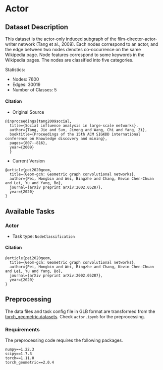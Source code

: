 # Actor

## Dataset Description
This dataset is the actor-only induced subgraph of the film-director-actor-writer network (Tang et al., 2009). Each nodes correspond to an actor, and the edge between two nodes denotes co-occurrence on the same Wikipedia page. Node features correspond to some keywords in the Wikipedia pages. The nodes are classified into five categories.


Statistics:
- Nodes: 7600
- Edges: 30019
- Number of Classes: 5

#### Citation
- Original Source
```
@inproceedings{tang2009social,
  title={Social influence analysis in large-scale networks},
  author={Tang, Jie and Sun, Jimeng and Wang, Chi and Yang, Zi},
  booktitle={Proceedings of the 15th ACM SIGKDD international conference on Knowledge discovery and mining},
  pages={807--816},
  year={2009}
  }
```
- Current Version
```
@article{pei2020geom,
  title={Geom-gcn: Geometric graph convolutional networks},
  author={Pei, Hongbin and Wei, Bingzhe and Chang, Kevin Chen-Chuan and Lei, Yu and Yang, Bo},
  journal={arXiv preprint arXiv:2002.05287},
  year={2020}
}
```

## Available Tasks

### Actor

- Task type: `NodeClassification`


#### Citation

```
@article{pei2020geom,
  title={Geom-gcn: Geometric graph convolutional networks},
  author={Pei, Hongbin and Wei, Bingzhe and Chang, Kevin Chen-Chuan and Lei, Yu and Yang, Bo},
  journal={arXiv preprint arXiv:2002.05287},
  year={2020}
}
```

## Preprocessing
The data files and task config file in GLB format are transformed from the [torch_geometric.datasets](https://pytorch-geometric.readthedocs.io/en/latest/modules/datasets.html). Check `actor.ipynb` for the preprocessing.


### Requirements

The preprocessing code requires the following packages.

```
numpy==1.22.3
scipy==1.7.3
torch==1.11.0
torch_geometric==2.0.4
```

